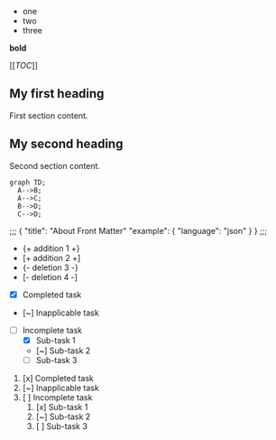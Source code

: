 * one
* two
* three

<b>bold</b>

[[_TOC_]]

## My first heading

First section content.

## My second heading

Second section content.

```mermaid
graph TD;
  A-->B;
  A-->C;
  B-->D;
  C-->D;
```

;;;
{
  "title": "About Front Matter"
  "example": {
    "language": "json"
  }
}
;;;

- {+ addition 1 +}
- [+ addition 2 +]
- {- deletion 3 -}
- [- deletion 4 -]

- [x] Completed task
- [~] Inapplicable task
- [ ] Incomplete task
  - [x] Sub-task 1
  - [~] Sub-task 2
  - [ ] Sub-task 3

1. [x] Completed task
1. [~] Inapplicable task
1. [ ] Incomplete task
   1. [x] Sub-task 1
   1. [~] Sub-task 2
   1. [ ] Sub-task 3
